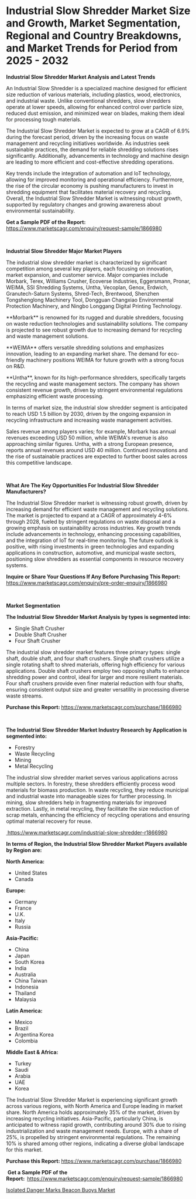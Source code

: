 <p><h1>Industrial Slow Shredder Market Size and Growth, Market Segmentation, Regional and Country Breakdowns, and Market Trends for Period from 2025 -  2032</h1></p><p><strong>Industrial Slow Shredder Market Analysis and Latest Trends</strong></p>
<p><p>An Industrial Slow Shredder is a specialized machine designed for efficient size reduction of various materials, including plastics, wood, electronics, and industrial waste. Unlike conventional shredders, slow shredders operate at lower speeds, allowing for enhanced control over particle size, reduced dust emission, and minimized wear on blades, making them ideal for processing tough materials. </p><p>The Industrial Slow Shredder Market is expected to grow at a CAGR of 6.9% during the forecast period, driven by the increasing focus on waste management and recycling initiatives worldwide. As industries seek sustainable practices, the demand for reliable shredding solutions rises significantly. Additionally, advancements in technology and machine design are leading to more efficient and cost-effective shredding operations. </p><p>Key trends include the integration of automation and IoT technology, allowing for improved monitoring and operational efficiency. Furthermore, the rise of the circular economy is pushing manufacturers to invest in shredding equipment that facilitates material recovery and recycling. Overall, the Industrial Slow Shredder Market is witnessing robust growth, supported by regulatory changes and growing awareness about environmental sustainability.</p></p>
<p><strong>Get a Sample PDF of the Report:&nbsp;</strong> <a href="https://www.marketscagr.com/enquiry/request-sample/1866980?utm_campaign=2754&utm_medium=2&utm_source=Github&utm_content=ia&utm_term=28022025&utm_id=industrial-slow-shredder">https://www.marketscagr.com/enquiry/request-sample/1866980</a></p>
<p>&nbsp;</p>
<p><strong>Industrial Slow Shredder Major Market Players</strong></p>
<p><p>The industrial slow shredder market is characterized by significant competition among several key players, each focusing on innovation, market expansion, and customer service. Major companies include Morbark, Terex, Williams Crusher, Ecoverse Industries, Eggersmann, Pronar, WEIMA, SSI Shredding Systems, Untha, Vecoplan, Genox, Erdwich, Granutech-Saturn Systems, Shred-Tech, Brentwood, Shenzhen Tongshenglong Machinery Tool, Dongguan Changxiao Environmental Protection Machinery, and Ningbo Longgang Digital Printing Technology.</p><p>**Morbark** is renowned for its rugged and durable shredders, focusing on waste reduction technologies and sustainability solutions. The company is projected to see robust growth due to increasing demand for recycling and waste management solutions. </p><p>**WEIMA** offers versatile shredding solutions and emphasizes innovation, leading to an expanding market share. The demand for eco-friendly machinery positions WEIMA for future growth with a strong focus on R&D.</p><p>**Untha**, known for its high-performance shredders, specifically targets the recycling and waste management sectors. The company has shown consistent revenue growth, driven by stringent environmental regulations emphasizing efficient waste processing. </p><p>In terms of market size, the industrial slow shredder segment is anticipated to reach USD 1.5 billion by 2030, driven by the ongoing expansion in recycling infrastructure and increasing waste management activities. </p><p>Sales revenue among players varies; for example, Morbark has annual revenues exceeding USD 50 million, while WEIMA's revenue is also approaching similar figures. Untha, with a strong European presence, reports annual revenues around USD 40 million. Continued innovations and the rise of sustainable practices are expected to further boost sales across this competitive landscape.</p></p>
<p>&nbsp;</p>
<p><strong>What Are The Key Opportunities For Industrial Slow Shredder Manufacturers?</strong></p>
<p><p>The Industrial Slow Shredder market is witnessing robust growth, driven by increasing demand for efficient waste management and recycling solutions. The market is projected to expand at a CAGR of approximately 4-6% through 2028, fueled by stringent regulations on waste disposal and a growing emphasis on sustainability across industries. Key growth trends include advancements in technology, enhancing processing capabilities, and the integration of IoT for real-time monitoring. The future outlook is positive, with rising investments in green technologies and expanding applications in construction, automotive, and municipal waste sectors, positioning slow shredders as essential components in resource recovery systems.</p></p>
<p><strong>Inquire or Share Your Questions If Any Before Purchasing This Report:</strong> <a href="https://www.marketscagr.com/enquiry/pre-order-enquiry/1866980?utm_campaign=2754&utm_medium=2&utm_source=Github&utm_content=ia&utm_term=28022025&utm_id=industrial-slow-shredder">https://www.marketscagr.com/enquiry/pre-order-enquiry/1866980</a></p>
<p>&nbsp;</p>
<p><strong>Market Segmentation</strong></p>
<p><strong>The Industrial Slow Shredder Market Analysis by types is segmented into:</strong></p>
<p><ul><li>Single Shaft Crusher</li><li>Double Shaft Crusher</li><li>Four Shaft Crusher</li></ul></p>
<p><p>The industrial slow shredder market features three primary types: single shaft, double shaft, and four shaft crushers. Single shaft crushers utilize a single rotating shaft to shred materials, offering high efficiency for various applications. Double shaft crushers employ two opposing shafts to enhance shredding power and control, ideal for larger and more resilient materials. Four shaft crushers provide even finer material reduction with four shafts, ensuring consistent output size and greater versatility in processing diverse waste streams.</p></p>
<p><strong>Purchase this Report:&nbsp;</strong><a href="https://www.marketscagr.com/purchase/1866980?utm_campaign=2754&utm_medium=2&utm_source=Github&utm_content=ia&utm_term=28022025&utm_id=industrial-slow-shredder">https://www.marketscagr.com/purchase/1866980</a></p>
<p>&nbsp;</p>
<p><strong>The Industrial Slow Shredder Market Industry Research by Application is segmented into:</strong></p>
<p><ul><li>Forestry</li><li>Waste Recycling</li><li>Mining</li><li>Metal Recycling</li></ul></p>
<p><p>The industrial slow shredder market serves various applications across multiple sectors. In forestry, these shredders efficiently process wood materials for biomass production. In waste recycling, they reduce municipal and industrial waste into manageable sizes for further processing. In mining, slow shredders help in fragmenting materials for improved extraction. Lastly, in metal recycling, they facilitate the size reduction of scrap metals, enhancing the efficiency of recycling operations and ensuring optimal material recovery for reuse.</p></p>
<p><a href="https://www.marketscagr.com/industrial-slow-shredder-r1866980?utm_campaign=2754&utm_medium=2&utm_source=Github&utm_content=ia&utm_term=28022025&utm_id=industrial-slow-shredder">&nbsp;https://www.marketscagr.com/industrial-slow-shredder-r1866980</a></p>
<p><strong>In terms of Region, the Industrial Slow Shredder Market Players available by Region are:</strong></p>
<p>
    <p> <strong> North America: </strong>
        <ul>
            <li>United States</li>
            <li>Canada</li>
        </ul>
        </p> 
    <p> <strong> Europe: </strong>
        <ul>
            <li>Germany</li>
            <li>France</li>
            <li>U.K.</li>
            <li>Italy</li>
            <li>Russia</li>
        </ul>
        </p> 
    <p> <strong> Asia-Pacific: </strong>
        <ul>
            <li>China</li>
            <li>Japan</li>
            <li>South Korea</li>
            <li>India</li>
            <li>Australia</li>
            <li>China Taiwan</li>
            <li>Indonesia</li>
            <li>Thailand</li>
            <li>Malaysia</li>
        </ul>
        </p> 
    <p> <strong> Latin America: </strong>
        <ul>
            <li>Mexico</li>
            <li>Brazil</li>
            <li>Argentina Korea</li>
            <li>Colombia</li>
        </ul>
        </p> 
    <p> <strong> Middle East & Africa: </strong>
        <ul>
            <li>Turkey</li>
            <li>Saudi</li>
            <li>Arabia</li>
            <li>UAE</li>
            <li>Korea</li>
        </ul>
    </p>
    </p>
<p><p>The Industrial Slow Shredder Market is experiencing significant growth across various regions, with North America and Europe leading in market share. North America holds approximately 35% of the market, driven by increasing recycling initiatives. Asia-Pacific, particularly China, is anticipated to witness rapid growth, contributing around 30% due to rising industrialization and waste management needs. Europe, with a share of 25%, is propelled by stringent environmental regulations. The remaining 10% is shared among other regions, indicating a diverse global landscape for this market.</p></p>
<p><strong>Purchase this Report: </strong><a href="https://www.marketscagr.com/purchase/1866980?utm_campaign=2754&utm_medium=2&utm_source=Github&utm_content=ia&utm_term=28022025&utm_id=industrial-slow-shredder">https://www.marketscagr.com/purchase/1866980</a></p>
<p>&nbsp;<strong>Get a Sample PDF of the Report:&nbsp;&nbsp;</strong><a href="https://www.marketscagr.com/enquiry/request-sample/1866980?utm_campaign=2754&utm_medium=2&utm_source=Github&utm_content=ia&utm_term=28022025&utm_id=industrial-slow-shredder">https://www.marketscagr.com/enquiry/request-sample/1866980</a></p>
<p><strong></strong></p>
<p><p><a href="https://github.com/amoakuolaopa/Market-Research-Report-List-1/blob/main/isolated-danger-marks-beacon-buoys-market.md?utm_campaign=2754&utm_medium=2&utm_source=Github&utm_content=ia&utm_term=28022025&utm_id=industrial-slow-shredder">Isolated Danger Marks Beacon Buoys Market</a></p></p>